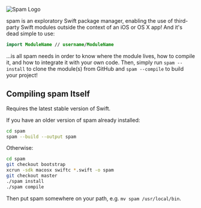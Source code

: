 ![Spam
Logo](https://cloud.githubusercontent.com/assets/4397642/7172786/46fc38b8-e3bb-11e4-8b7e-672957855b81.png)

spam is an exploratory Swift package manager, enabling the use of third-party
Swift modules outside the context of an iOS or OS X app! And it's dead simple to
use:

``` swift
import ModuleName // username/ModuleName
```

…is all spam needs in order to know where the module lives, how to compile it,
and how to integrate it with your own code. Then, simply run `spam --install` to
clone the module(s) from GitHub and `spam --compile` to build your project!

Compiling spam Itself
---------------------
Requires the latest stable version of Swift.

If you have an older version of spam already installed:
``` bash
cd spam
spam --build --output spam
```

Otherwise:
``` bash
cd spam
git checkout bootstrap
xcrun -sdk macosx swiftc *.swift -o spam
git checkout master
./spam install
./spam compile
```

Then put spam somewhere on your path, e.g. `mv spam /usr/local/bin`.
